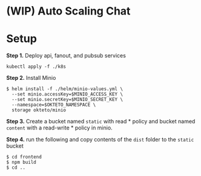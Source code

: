# (WIP) Auto Scaling Chat

# Setup

**Step 1.** Deploy api, fanout, and pubsub services 

```kubectl apply -f ./k8s```

**Step 2.** Install Minio

```
$ helm install -f ./helm/minio-values.yml \
  --set minio.accessKey=$MINIO_ACCESS_KEY \
  --set minio.secretKey=$MINIO_SECRET_KEY \
  --namespace=$OKTETO_NAMESPACE \
  storage okteto/minio
```

**Step 3.** Create a bucket named `static` with read * policy and bucket named `content` with a read-write * policy in minio.

**Step 4.** run the following and copy contents of the `dist` folder to the `static` bucket

```
$ cd frontend
$ npm build
$ cd ..
```